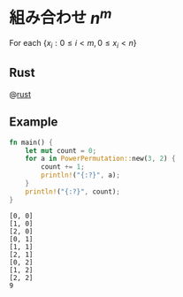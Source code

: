 # 組み合わせ $n^m$

For each $\{ x_i : 0 \leq i \lt m, 0 \leq x_i \lt n \}$

## Rust

@[rust](nat.powperm.rs)

## Example

```rust
fn main() {
    let mut count = 0;
    for a in PowerPermutation::new(3, 2) {
        count += 1;
        println!("{:?}", a);
    }
    println!("{:?}", count);
}
```

```
[0, 0]
[1, 0]
[2, 0]
[0, 1]
[1, 1]
[2, 1]
[0, 2]
[1, 2]
[2, 2]
9
```

